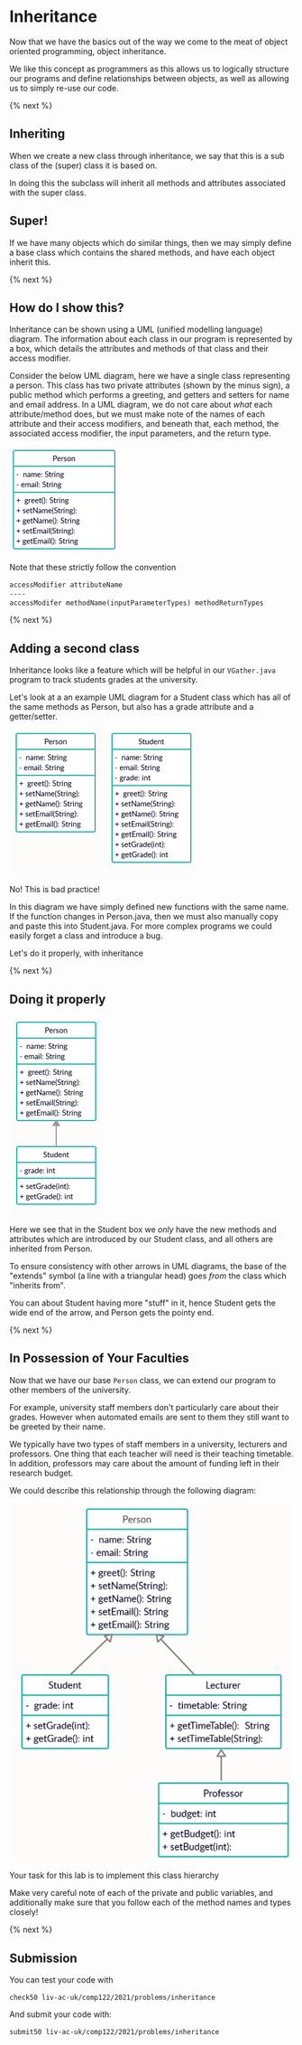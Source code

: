 # Inheritance

Now that we have the basics out of the way we come to the meat of object oriented programming, object inheritance. 

We like this concept as programmers as this allows us to logically structure our programs and define relationships between objects, as well as allowing us to simply re-use our code.

{% next %}

## Inheriting

When we create a new class through inheritance, we say that this is a sub class of the (super) class it is based on. 

In doing this the subclass will inherit all methods and attributes associated with the super class. 

## Super!

If we have many objects which do similar things, then we may simply define a base class which contains the shared methods, and have each object inherit this.

{% next %}

## How do I show this?

Inheritance can be shown using a UML (unified modelling language) diagram. The information about each class in our program is represented by a box, which details the attributes and methods of that class and their access modifier.

Consider the below UML diagram, here we have a single class representing a person. This class has two private attributes (shown by the minus sign), a public method which performs a greeting, and getters and setters for name and email address. In a UML diagram, we do not care about _what_ each attribute/method does, but we must make note of the names of each attribute and their access modifiers, and beneath that, each method, the associated access modifier, the input parameters, and the return type.

![](img/PersonClass.PNG)

Note that these strictly follow the convention

```
accessModifier attributeName
----
accessModifer methodName(inputParameterTypes) methodReturnTypes
```

{% next %}

## Adding a second class

Inheritance looks like a feature which will be helpful in our `VGather.java` program to track students grades at the university.

Let's look at a an example UML diagram for a Student class which has all of the same methods as Person, but also has a grade attribute and a getter/setter.

![](img/PersonStudentClass1.PNG)

No! This is bad practice! 

In this diagram we have simply defined new functions with the same name. If the function changes in Person.java, then we must also manually copy and paste this into Student.java. For more complex programs we could easily forget a class and introduce a bug. 

Let's do it properly, with inheritance

{% next %}

## Doing it properly

![](img/PersonStudentClass2.PNG)


Here we see that in the Student box we *only* have the new methods and attributes which are introduced by our Student class, and all others are inherited from Person.

To ensure consistency with other arrows in UML diagrams, the base of the "extends" symbol (a line with a triangular head) goes *from* the class which "inherits from". 

You can about Student having more "stuff" in it, hence Student gets the wide end of the arrow, and Person gets the pointy end.

{% next %}

## In Possession of Your Faculties

Now that we have our base `Person` class, we can extend our program to other members of the university.

For example, university staff members don't particularly care about their grades. However when automated emails are sent to them they still want to be greeted by their name. 

We typically have two types of staff members in a university, lecturers and professors. One thing that each teacher will need is their teaching timetable. In addition, professors may care about the amount of funding left in their research budget. 

We could describe this relationship through the following diagram:

![](img/PersonStudentLec.PNG)

Your task for this lab is to implement this class hierarchy

Make very careful note of each of the private and public variables, and additionally make sure that you follow each of the method names and types closely!

{% next %}

## Submission

You can test your code with 

```
check50 liv-ac-uk/comp122/2021/problems/inheritance
```

And submit your code with:

```
submit50 liv-ac-uk/comp122/2021/problems/inheritance
```
